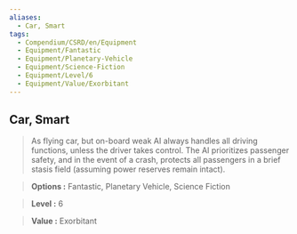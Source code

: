 ```yaml
---
aliases:
  - Car, Smart
tags:
  - Compendium/CSRD/en/Equipment
  - Equipment/Fantastic
  - Equipment/Planetary-Vehicle
  - Equipment/Science-Fiction
  - Equipment/Level/6
  - Equipment/Value/Exorbitant
---
```

    
      
## Car, Smart      
      
>As flying car, but on-board weak AI always handles all driving functions, unless the driver takes control. The AI prioritizes passenger safety, and in the event of a crash, protects all passengers in a brief stasis field (assuming power reserves remain intact).      
> **Options :** Fantastic, Planetary Vehicle, Science Fiction      
> **Level :** 6      
> **Value :** Exorbitant